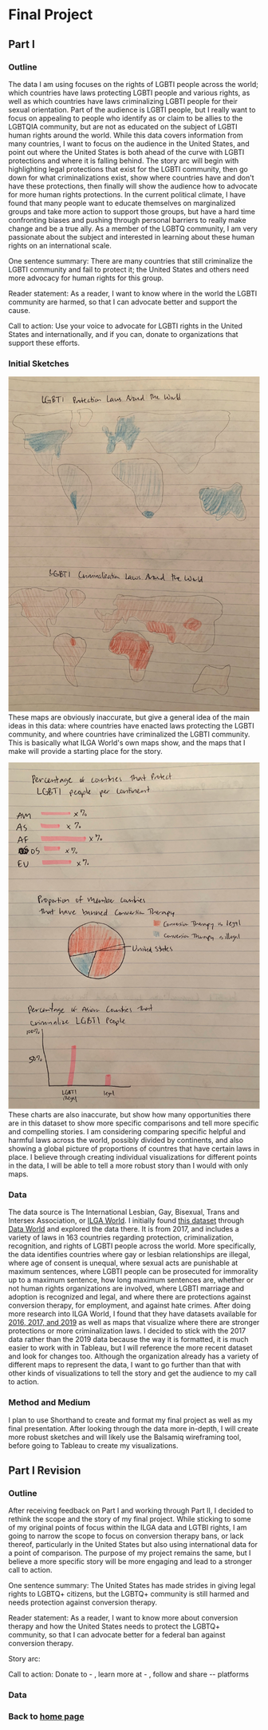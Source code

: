 # Final Project

## Part I

### Outline

The data I am using focuses on the rights of LGBTI people across the world; which countries have laws protecting LGBTI people and various rights, as well as which countries have laws criminalizing LGBTI people for their sexual orientation. Part of the audience is LGBTI people, but I really want to focus on appealing to people who identify as or claim to be allies to the LGBTQIA community, but are not as educated on the subject of LGBTI human rights around the world. While this data covers information from many countries, I want to focus on the audience in the United States, and point out where the United States is both ahead of the curve with LGBTI protections and where it is falling behind. The story arc will begin with highlighting legal protections that exist for the LGBTI community, then go down for what criminalizations exist, show where countries have and don't have these protections, then finally will show the audience how to advocate for more human rights protections. In the current political climate, I have found that many people want to educate themselves on marginalized groups and take more action to support those groups, but have a hard time confronting biases and pushing through personal barriers to really make change and be a true ally. As a member of the LGBTQ community, I am very passionate about the subject and interested in learning about these human rights on an international scale. 

One sentence summary: There are many countries that still criminalize the LGBTI community and fail to protect it; the United States and others need more advocacy for human rights for this group.

Reader statement: As a reader, I want to know where in the world the LGBTI community are harmed, so that I can advocate better and support the cause.

Call to action: Use your voice to advocate for LGBTI rights in the United States and internationally, and if you can, donate to organizations that support these efforts.

### Initial Sketches

![Maps](/initial_maps.jpg)
These maps are obviously inaccurate, but give a general idea of the main ideas in this data: where countries have enacted laws protecting the LGBTI community, and where countries have criminalized the LGBTI community. This is basically what ILGA World's own maps show, and the maps that I make will provide a starting place for the story.

![Charts](/initial_charts.jpg)
These charts are also inaccurate, but show how many opportunities there are in this dataset to show more specific comparisons and tell more specific and compelling stories. I am considering comparing specific helpful and harmful laws across the world, possibly divided by continents, and also showing a global picture of proportions of countres that have certain laws in place. I believe through creating individual visualizations for different points in the data, I will be able to tell a more robust story than I would with only maps.

### Data

The data source is The International Lesbian, Gay, Bisexual, Trans and Intersex Association, or [ILGA World](https://ilga.org/). I initially found [this dataset](ILGA_data.xlsx) through [Data World](https://data.world/dataforacause/lgbt-laws) and explored the data there. It is from 2017, and includes a variety of laws in 163 countries regarding protection, criminalization, recognition, and rights of LGBTI people across the world. More specifically, the data identifies countries where gay or lesbian relationships are illegal, where age of consent is unequal, where sexual acts are punishable at maximum sentences, where LGBTI people can be prosecuted for immorality up to a maximum sentence, how long maximum sentences are, whether or not human rights organizations are involved, where LGBTI marriage and adoption is recognized and legal, and where there are protections against conversion therapy, for employment, and against hate crimes. After doing more research into ILGA World, I found that they have datasets available for [2016, 2017, and 2019](https://ilga.org/maps-sexual-orientation-laws) as well as maps that visualize where there are stronger protections or more criminalization laws. I decided to stick with the 2017 data rather than the 2019 data because the way it is formatted, it is much easier to work with in Tableau, but I will reference the more recent dataset and look for changes too. Although the organization already has a variety of different maps to represent the data, I want to go further than that with other kinds of visualizations to tell the story and get the audience to my call to action. 

### Method and Medium

I plan to use Shorthand to create and format my final project as well as my final presentation. After looking through the data more in-depth, I will create more robust sketches and will likely use the Balsamiq wireframing tool, before going to Tableau to create my visualizations.

## Part I Revision

### Outline

After receiving feedback on Part I and working through Part II, I decided to rethink the scope and the story of my final project. While sticking to some of my original points of focus within the ILGA data and LGTBI rights, I am going to narrow the scope to focus on conversion therapy bans, or lack thereof, particularly in the United States but also using international data for a point of comparison. The purpose of my project remains the same, but I believe a more specific story will be more engaging and lead to a stronger call to action.

One sentence summary: The United States has made strides in giving legal rights to LGBTQ+ citizens, but the LGBTQ+ community is still harmed and needs protection against conversion therapy.

Reader statement: As a reader, I want to know more about conversion therapy and how the United States needs to protect the LGBTQ+ community, so that I can advocate better for a federal ban against conversion therapy.

Story arc:

Call to action: Donate to - , learn more at  - , follow and share -- platforms

### Data

### Back to [home page](/README.md)
